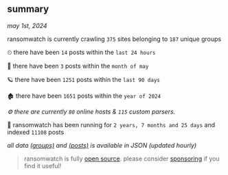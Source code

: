 
## summary
_may 1st, 2024_

ransomwatch is currently crawling `375` sites belonging to `187` unique groups

⏲ there have been `14` posts within the `last 24 hours`

🦈 there have been `3` posts within the `month of may`

🪐 there have been `1251` posts within the `last 90 days`

🏚 there have been `1651` posts within the `year of 2024`

_⚙️ there are currently `80` online hosts & `115` custom parsers._

🦕 ransomwatch has been running for `2 years, 7 months and 25 days` and indexed `11108` posts

_all data  [(groups)](http://ransomwhat.telemetry.ltd/groups) and [(posts)](http://ransomwhat.telemetry.ltd/posts) is available in JSON (updated hourly)_

> ransomwatch is fully [open source](https://github.com/joshhighet/ransomwatch#ransomwatch--). please consider [sponsoring](https://github.com/sponsors/joshhighet) if you find it useful!
